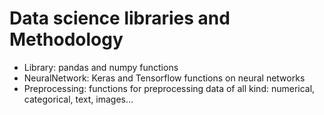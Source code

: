 # Data science libraries and Methodology

- Library: pandas and numpy functions 
- NeuralNetwork: Keras and Tensorflow functions on neural networks
- Preprocessing: functions for preprocessing data of all kind: numerical, categorical, text, images...
